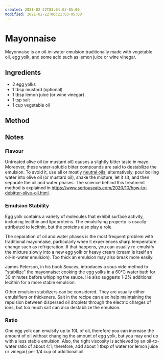 ```yaml
---
created: 2021-02-22T03:04:03-05:00
modified: 2021-02-22T06:21:03-05:00
---
```


# Mayonnaise

Mayonnaise is an oil-in-water emulsion traditionally made with vegetable oil, egg yolk, and some acid such as lemon juice or wine vinegar.

## Ingredients

* 2 egg yolks
* 1 tbsp mustard (optional)
* 1 tbsp lemon juice (or wine vinegar)
* 1 tsp salt
* 1 cup vegetable oil

## Method

## Notes

### Flavour

Untreated olive oil (or mustard oil) causes a slightly bitter taste in mayo. Moreover, these water-soluble bitter compounds are said to destabilize the emulsion. To avoid it, use all or mostly [neutral oils](neutral-oil); alternatively, pour boiling water into olive oil (or mustard oil), shake the mixture, let it sit, and then separate the oil and water phases. The science behind this treatment method is explained in <https://www.seriouseats.com/2020/10/how-to-debitter-olive-oil.html>.

### Emulsion Stability

Egg yolk contains a variety of molecules that exhibit surface activity, including lecithin and lipoproteins. The emulsifying property is usually attributed to lecithin, but the proteins also play a role.

The separation of oil and water phases is the most frequent problem with traditional mayonnaise, particularly when it experiences sharp temperature change such as refrigeration. If that happens, you can usually re-emulsify the mixture slowly into a new egg yolk or heavy cream (cream is itself an oil-in-water emulsion). Too thick an emulsion may also break more easily.

James Peterson, in his book *Sauces*, introduces a sous vide method to "stabilize" the mayonnaise: cooking the egg yolks in a 60&deg;C water bath for 30 minutes before whipping the sauce. He also suggests 1-2% additional lecithin for a more stable emulsion.

Other emulsion stabilizers can be considered. They are usually either emulsifiers or thickeners. Salt in the recipe can also help maintaining the repulsion between dispersed oil droplets through the electric charges of ions, but too much salt can also destabilize the emulsion.


### Ratio

One egg yolk can emulsify up to 10L of oil, therefore you can increase the amount of oil without changing the amount of egg yolk, but you may end up with a less stable emulsion. Also, the right viscosity is achieved by an oil-to-water ratio of about 4:1; therefore, add about 1 tbsp of water (or lemon juice or vinegar) per 1/4 cup of additional oil.
